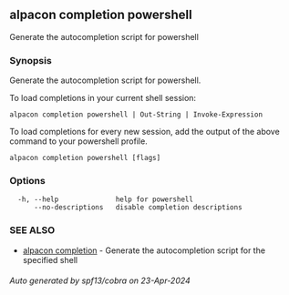 ## alpacon completion powershell

Generate the autocompletion script for powershell

### Synopsis

Generate the autocompletion script for powershell.

To load completions in your current shell session:

	alpacon completion powershell | Out-String | Invoke-Expression

To load completions for every new session, add the output of the above command
to your powershell profile.


```
alpacon completion powershell [flags]
```

### Options

```
  -h, --help              help for powershell
      --no-descriptions   disable completion descriptions
```

### SEE ALSO

* [alpacon completion](alpacon_completion.md)	 - Generate the autocompletion script for the specified shell

###### Auto generated by spf13/cobra on 23-Apr-2024
